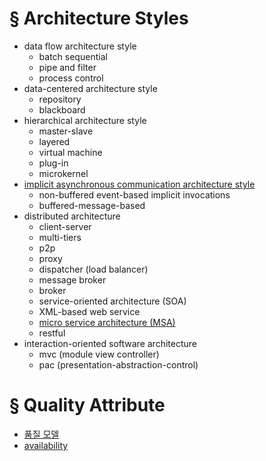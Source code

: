 # § Architecture Styles
* data flow architecture style
  * batch sequential
  * pipe and filter
  * process control
* data-centered architecture style
  * repository
  * blackboard
* hierarchical architecture style
  * master-slave
  * layered
  * virtual machine
  * plug-in
  * microkernel
* [implicit asynchronous communication architecture style](architectures/implicit_async_communication/implicit_asynchronous_communication_as.md)
  * non-buffered event-based implicit invocations
  * buffered-message-based
* distributed architecture
  * client-server
  * multi-tiers
  * p2p
  * proxy
  * dispatcher (load balancer)
  * message broker
  * broker
  * service-oriented architecture (SOA)
  * XML-based web service
  * [micro service architecture (MSA)](architectures/microservice/msa.md)
  * restful
* interaction-oriented software architecture
  * mvc (module view controller)
  * pac (presentation-abstraction-control)


# § Quality Attribute
* [품질 모델](quality_attributes/quality_attributes.md)
* [availability](quality_attributes/availability.md)